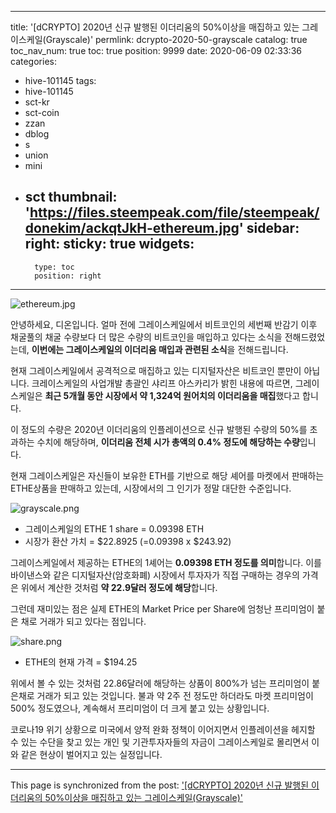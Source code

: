 
---
title: '[dCRYPTO] 2020년 신규 발행된 이더리움의 50%이상을 매집하고 있는 그레이스케일(Grayscale)'
permlink: dcrypto-2020-50-grayscale
catalog: true
toc_nav_num: true
toc: true
position: 9999
date: 2020-06-09 02:33:36
categories:
- hive-101145
tags:
- hive-101145
- sct-kr
- sct-coin
- zzan
- dblog
- s
- union
- mini
- sct
thumbnail: 'https://files.steempeak.com/file/steempeak/donekim/ackqtJkH-ethereum.jpg'
sidebar:
    right:
        sticky: true
widgets:
    -
        type: toc
        position: right
---


![ethereum.jpg](https://files.steempeak.com/file/steempeak/donekim/ackqtJkH-ethereum.jpg)

안녕하세요, 디온입니다. 얼마 전에 그레이스케일에서 비트코인의 세번째 반감기 이후 채굴풀의 채굴 수량보다 더 많은 수량의 비트코인을 매입하고 있다는 소식을 전해드렸었는데, **이번에는 그레이스케일의 이더리움 매입과 관련된 소식**을 전해드립니다.

현재 그레이스케일에서 공격적으로 매집하고 있는 디지털자산은 비트코인 뿐만이 아닙니다. 크레이스케일의 사업개발 총괄인 샤리프 아스카리가 밝힌 내용에 따르면, 그레이스케일은 **최근 5개월 동안 시장에서 약 1,324억 원어치의 이더리움을 매집**했다고 합니다.

이 정도의 수량은 2020년 이더리움의 인플레이션으로 신규 발행된 수량의 50%를 초과하는 수치에 해당하며, **이더리움 전체 시가 총액의 0.4% 정도에 해당하는 수량**입니다. 

현재 그레이스케일은 자신들이 보유한 ETH를 기반으로 해당 셰어를 마켓에서 판매하는 ETHE상품을 판매하고 있는데, 시장에서의 그 인기가 정말 대단한 수준입니다.



![grayscale.png](https://files.steempeak.com/file/steempeak/donekim/HunFmZON-grayscale.png)

- 그레이스케일의 ETHE 1 share = 0.09398 ETH
- 시장가 환산 가치 = $22.8925 (=0.09398 x $243.92)

그레이스케일에서 제공하는 ETHE의 1셰어는 **0.09398 ETH 정도를 의미**합니다. 이를 바이낸스와 같은 디지털자산(암호화폐) 시장에서 투자자가 직접 구매하는 경우의 가격은 위에서 계산한 것처럼 **약 22.9달러 정도에 해당**합니다.

그런데 재미있는 점은 실제 ETHE의 Market Price per Share에 엄청난 프리미엄이 붙은 채로 거래가 되고 있다는 점입니다.

![share.png](https://files.steempeak.com/file/steempeak/donekim/rq3fP9yJ-share.png)

- ETHE의 현재 가격 = $194.25

위에서 볼 수 있는 것처럼 22.86달러에 해당하는 상품이 800%가 넘는 프리미엄이 붙은채로 거래가 되고 있는 것입니다. 불과 약 2주 전 정도만 하더라도 마켓 프리미엄이 500% 정도였으나, 계속해서 프리미엄이 더 크게 붙고 있는 상황입니다. 

코로나19 위기 상황으로 미국에서 양적 완화 정책이 이어지면서 인플레이션을 헤지할 수 있는 수단을 찾고 있는 개인 및 기관투자자들의 자금이 그레이스케일로 몰리면서 이와 같은 현상이 벌어지고 있는 실정입니다.

- - -

This page is synchronized from the post: ['[dCRYPTO] 2020년 신규 발행된 이더리움의 50%이상을 매집하고 있는 그레이스케일(Grayscale)'](https://steemit.com/@donekim/dcrypto-2020-50-grayscale)
